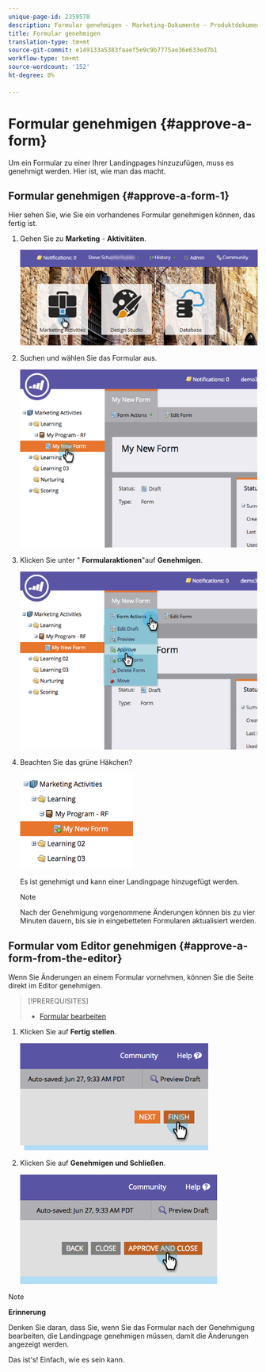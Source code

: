 ```yaml
---
unique-page-id: 2359578
description: Formular genehmigen - Marketing-Dokumente - Produktdokumentation
title: Formular genehmigen
translation-type: tm+mt
source-git-commit: e149133a5383faaef5e9c9b7775ae36e633ed7b1
workflow-type: tm+mt
source-wordcount: '152'
ht-degree: 0%

---
```



# Formular genehmigen {#approve-a-form}

Um ein Formular zu einer Ihrer Landingpages hinzuzufügen, muss es genehmigt werden. Hier ist, wie man das macht.

## Formular genehmigen {#approve-a-form-1}

Hier sehen Sie, wie Sie ein vorhandenes Formular genehmigen können, das fertig ist.

1. Gehen Sie zu **Marketing** - **Aktivitäten**.

   ![](assets/login-marketing-activities-7.png)

1. Suchen und wählen Sie das Formular aus.

   ![](assets/image2014-9-15-17-3a49-3a40.png)

1. Klicken Sie unter &quot; **Formularaktionen**&quot;auf **Genehmigen**.

   ![](assets/image2014-9-15-17-3a49-3a47.png)

1. Beachten Sie das grüne Häkchen?

   ![](assets/image2014-9-15-17-3a50-3a2.png)

   Es ist genehmigt und kann einer Landingpage [](../../../../product-docs/demand-generation/landing-pages/understanding-landing-pages/approve-unapprove-or-delete-a-landing-page.md)hinzugefügt werden.

   >[!NOTE]
   >
   >Nach der Genehmigung vorgenommene Änderungen können bis zu vier Minuten dauern, bis sie in eingebetteten Formularen aktualisiert werden.

## Formular vom Editor genehmigen {#approve-a-form-from-the-editor}

Wenn Sie Änderungen an einem Formular vornehmen, können Sie die Seite direkt im Editor genehmigen.

>[!PREREQUISITES]
>
>* [Formular bearbeiten](../../../../product-docs/demand-generation/forms/form-actions/edit-a-form.md)

>



1. Klicken Sie auf **Fertig stellen**.

   ![](assets/image2014-9-15-17-3a51-3a43.png)

1. Klicken Sie auf **Genehmigen und Schließen**.

   ![](assets/image2014-9-15-17-3a52-3a1.png)

>[!NOTE]
>
>**Erinnerung**
>
>Denken Sie daran, dass Sie, wenn Sie das Formular nach der Genehmigung bearbeiten, die Landingpage [](../../../../product-docs/demand-generation/landing-pages/understanding-landing-pages/approve-unapprove-or-delete-a-landing-page.md) genehmigen müssen, damit die Änderungen angezeigt werden.

Das ist&#39;s! Einfach, wie es sein kann.